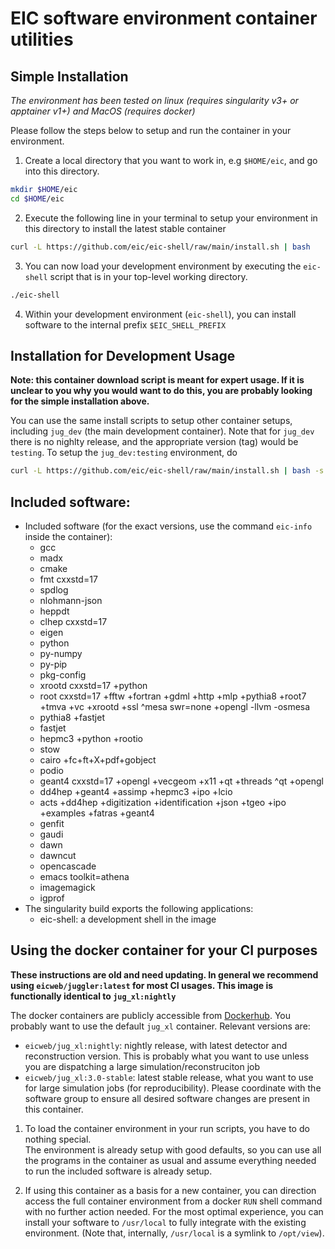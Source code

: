 EIC software environment container utilities
============================================

Simple Installation
-------------------

*The environment has been tested on linux (requires singularity v3+ or apptainer v1+)
and MacOS (requires docker)*

Please follow the steps below to setup and run the container in your environment.

1. Create a local directory that you want to work in, e.g `$HOME/eic`, and go into this
   directory.
```bash
mkdir $HOME/eic
cd $HOME/eic
```

2. Execute the following line in your terminal to setup your environment in this directory
   to install the latest stable container
```bash
curl -L https://github.com/eic/eic-shell/raw/main/install.sh | bash
```

3. You can now load your development environment by executing the `eic-shell` script that
   is in your top-level working directory.
```bash
./eic-shell
```

4. Within your development environment (`eic-shell`), you can install software to the
   internal prefix `$EIC_SHELL_PREFIX`

Installation for Development Usage
----------------------------------
**Note: this container download script is meant for expert usage. If it is unclear to you
why you would want to do this, you are probably looking for the simple installation above.**

You can use the same install scripts to setup other container setups, including `jug_dev`
(the main development container). Note that for `jug_dev` there is no nighlty release, and
the appropriate version (tag) would be `testing`.  To setup the `jug_dev:testing` environment, do
```bash
curl -L https://github.com/eic/eic-shell/raw/main/install.sh | bash -s -- -c jug_dev -v testing
```

Included software:
------------------
  - Included software (for the exact versions, use the command `eic-info` inside the container):
    - gcc
    - madx
    - cmake
    - fmt cxxstd=17
    - spdlog
    - nlohmann-json
    - heppdt
    - clhep cxxstd=17
    - eigen
    - python
    - py-numpy
    - py-pip
    - pkg-config
    - xrootd cxxstd=17 +python
    - root cxxstd=17 
          +fftw +fortran +gdml +http +mlp +pythia8 
          +root7 +tmva +vc +xrootd +ssl 
          ^mesa swr=none +opengl -llvm -osmesa
    - pythia8 +fastjet
    - fastjet
    - hepmc3 +python +rootio 
    - stow
    - cairo +fc+ft+X+pdf+gobject
    - podio
    - geant4 cxxstd=17 +opengl +vecgeom +x11 +qt +threads ^qt +opengl
    - dd4hep +geant4 +assimp +hepmc3 +ipo +lcio
    - acts +dd4hep +digitization +identification +json +tgeo +ipo +examples +fatras +geant4
    - genfit
    - gaudi
    - dawn
    - dawncut
    - opencascade
    - emacs toolkit=athena
    - imagemagick
    - igprof
  - The singularity build exports the following applications:
    - eic-shell: a development shell in the image

Using the docker container for your CI purposes
-----------------------------------------------

**These instructions are old and need updating. In general we recommend using
`eicweb/juggler:latest` for most CI usages. This image is functionally identical to
`jug_xl:nightly`**

The docker containers are publicly accessible from
[Dockerhub](https://hub.docker.com/u/eicweb). You probably want to use the default
`jug_xl` container. Relevant versions are:
 - `eicweb/jug_xl:nightly`: nightly release, with latest detector and reconstruction
   version. This is probably what you want to use unless you are dispatching a large
   simulation/reconstruciton job
 - `eicweb/jug_xl:3.0-stable`: latest stable release, what you want to use for large
   simulation jobs (for reproducibility). Please coordinate with the software group to
   ensure all desired software changes are present in this container.

1. To load the container environment in your run scripts, you have to do nothing special.  
   The environment is already setup with good defaults, so you can use all the programs 
   in the container as usual and assume everything needed to run the included software 
   is already setup.  

2. If using this container as a basis for a new container, you can direction access 
   the full container environment from a docker `RUN` shell command with no further
   action needed. For the most optimal experience, you can install your software to
   `/usr/local` to fully integrate with the existing environment. (Note that, internally,
   `/usr/local` is a symlink to `/opt/view`).
